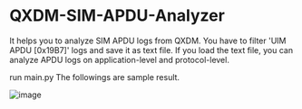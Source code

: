 # QXDM-SIM-APDU-Analyzer

It helps you to analyze SIM APDU logs from QXDM.
You have to filter 'UIM APDU [0x19B7]' logs and save it as text file.
If you load the text file, you can analyze APDU logs on application-level and protocol-level.

run main.py
The followings are sample result.

![image](https://user-images.githubusercontent.com/98713651/174545077-78c6671c-3dc6-4c4f-8eeb-45512349f0eb.png)
